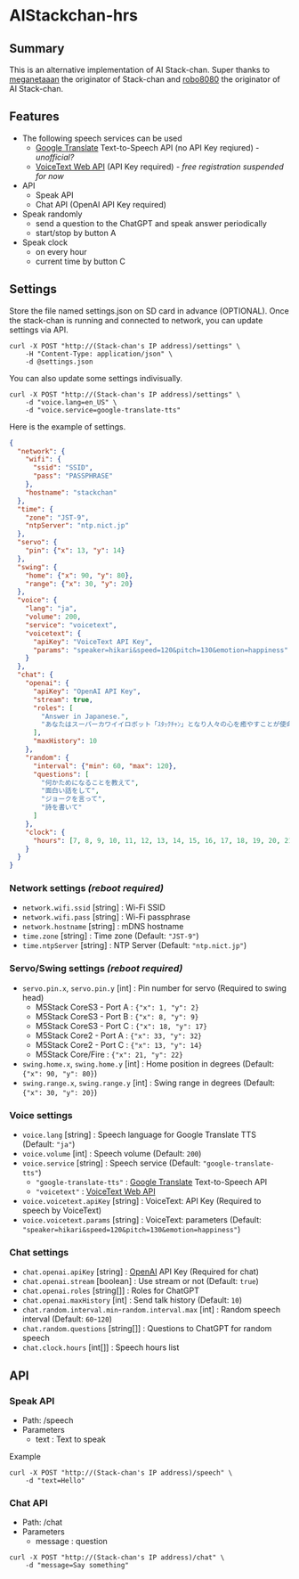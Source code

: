 # AIStackchan-hrs

## Summary

This is an alternative implementation of AI Stack-chan. Super thanks to [meganetaaan](https://github.com/meganetaaan) the originator of Stack-chan and [robo8080](https://github.com/robo8080) the originator of AI Stack-chan.

## Features

- The following speech services can be used
  - [Google Translate](https://translate.google.com/) Text-to-Speech API (no API Key reqiured) - *unofficial?*
  - [VoiceText Web API](https://cloud.voicetext.jp/webapi) (API Key required) - *free registration suspended for now*
- API
  - Speak API
  - Chat API (OpenAI API Key required)
- Speak randomly
  - send a question to the ChatGPT and speak answer periodically
  - start/stop by button A
- Speak clock
  - on every hour
  - current time by button C

## Settings

Store the file named settings.json on SD card in advance (OPTIONAL). Once the stack-chan is running and connected to network, you can update settings via API.

```shell
curl -X POST "http://(Stack-chan's IP address)/settings" \
    -H "Content-Type: application/json" \
    -d @settings.json
```

You can also update some settings indivisually.

```shell
curl -X POST "http://(Stack-chan's IP address)/settings" \
    -d "voice.lang=en_US" \
    -d "voice.service=google-translate-tts"
```

Here is the example of settings.

```json
{
  "network": {
    "wifi": {
      "ssid": "SSID",
      "pass": "PASSPHRASE"
    },
    "hostname": "stackchan"
  },
  "time": {
    "zone": "JST-9",
    "ntpServer": "ntp.nict.jp"
  },
  "servo": {
    "pin": {"x": 13, "y": 14}
  },
  "swing": {
    "home": {"x": 90, "y": 80},
    "range": {"x": 30, "y": 20}
  },
  "voice": {
    "lang": "ja",
    "volume": 200,
    "service": "voicetext",
    "voicetext": {
      "apiKey": "VoiceText API Key",
      "params": "speaker=hikari&speed=120&pitch=130&emotion=happiness"
    }
  },
  "chat": {
    "openai": {
      "apiKey": "OpenAI API Key",
      "stream": true,
      "roles": [
        "Answer in Japanese.",
        "あなたはスーパーカワイイロボット「ｽﾀｯｸﾁｬﾝ」となり人々の心を癒やすことが使命です。"
      ],
      "maxHistory": 10
    },
    "random": {
      "interval": {"min": 60, "max": 120},
      "questions": [
        "何かためになることを教えて",
        "面白い話をして",
        "ジョークを言って",
        "詩を書いて"
      ]
    },
    "clock": {
      "hours": [7, 8, 9, 10, 11, 12, 13, 14, 15, 16, 17, 18, 19, 20, 21, 22, 23]
    }
  }
}
```

### Network settings *(reboot required)*

- `network.wifi.ssid` [string] : Wi-Fi SSID
- `network.wifi.pass` [string] : Wi-Fi passphrase
- `network.hostname` [string] : mDNS hostname
- `time.zone` [string] : Time zone (Default: `"JST-9"`)
- `time.ntpServer` [string] : NTP Server (Default: `"ntp.nict.jp"`)

### Servo/Swing settings *(reboot required)*

- `servo.pin.x`, `servo.pin.y` [int] : Pin number for servo (Required to swing head)
  - M5Stack CoreS3 - Port A : `{"x": 1, "y": 2}`
  - M5Stack CoreS3 - Port B : `{"x": 8, "y": 9}`
  - M5Stack CoreS3 - Port C : `{"x": 18, "y": 17}`
  - M5Stack Core2 - Port A : `{"x": 33, "y": 32}`
  - M5Stack Core2 - Port C : `{"x": 13, "y": 14}`
  - M5Stack Core/Fire : `{"x": 21, "y": 22}`
- `swing.home.x`, `swing.home.y` [int] : Home position in degrees (Default: `{"x": 90, "y": 80}`)
- `swing.range.x`, `swing.range.y` [int] : Swing range in degrees (Default: `{"x": 30, "y": 20}`)

### Voice settings

- `voice.lang` [string] : Speech language for Google Translate TTS (Default: `"ja"`)
- `voice.volume` [int] : Speech volume (Default: `200`)
- `voice.service` [string] : Speech service (Default: `"google-translate-tts"`)
  - `"google-translate-tts"` : [Google Translate](https://translate.google.com/) Text-to-Speech API
  - `"voicetext"` : [VoiceText Web API](https://cloud.voicetext.jp/webapi)
- `voice.voicetext.apiKey` [string] : VoiceText: API Key (Required to speech by VoiceText)
- `voice.voicetext.params` [string] : VoiceText: parameters (Default: `"speaker=hikari&speed=120&pitch=130&emotion=happiness"`)

### Chat settings

- `chat.openai.apiKey` [string] : [OpenAI](https://platform.openai.com/) API Key (Required for chat)
- `chat.openai.stream` [boolean] : Use stream or not (Default: `true`) 
- `chat.openai.roles` [string[]] : Roles for ChatGPT
- `chat.openai.maxHistory` [int] : Send talk history (Default: `10`)
- `chat.random.interval.min`-`random.interval.max` [int] : Random speech interval (Default: `60`-`120`)
- `chat.random.questions` [string[]] : Questions to ChatGPT for random speech
- `chat.clock.hours` [int[]] : Speech hours list

## API

### Speak API

- Path: /speech
- Parameters
  - text : Text to speak

Example

```shell
curl -X POST "http://(Stack-chan's IP address)/speech" \
    -d "text=Hello"
```

### Chat API

- Path: /chat
- Parameters
  - message : question

```shell
curl -X POST "http://(Stack-chan's IP address)/chat" \
    -d "message=Say something"
```
